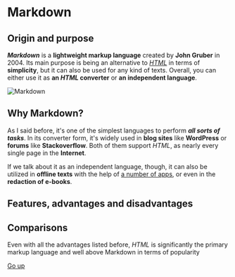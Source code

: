 # Markdown

## Origin and purpose

***Markdown*** is a **lightweight markup language** created by **John Gruber** in 2004. Its main purpose is being an alternative to *[HTML](https://es.wikipedia.org/wiki/HTML)* in terms of **simplicity**, but it can also be used for any kind of texts. Overall, you can either use it as **an *HTML* converter** or **an independent language**. 

![Markdown](https://cdn.icon-icons.com/icons2/3265/PNG/512/markdown_icon_207114.png)

## Why Markdown?

As I said before, it's one of the simplest languages to perform ***all sorts of tasks***. In its converter form, it's widely used in **blog sites** like **WordPress** or **forums** like **Stackoverflow**. Both of them support *HTML*, as nearly every single page in the **Internet**. 

If we talk about it as an independent language, though, it can also be utilized in **offline texts** with the help of [a number of apps](https://markdown.es/editores-markdown/), or even in the **redaction of e-books**.

## Features, advantages and disadvantages

## Comparisons
Even with all the advantages listed before, *HTML* is significantly the primary markup language and well above Markdown in terms of popularity

[Go up](#markdown)